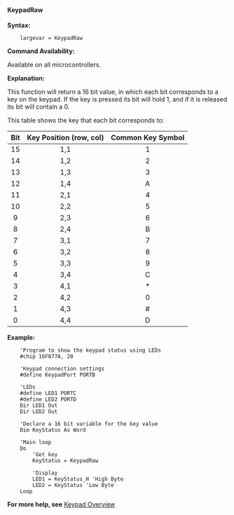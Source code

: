 <div class="section">

<div class="titlepage">

<div>

<div>

#### <span id="keypadraw"></span>KeypadRaw

</div>

</div>

</div>

<span class="strong">**Syntax:**</span>

``` screen
    largevar = KeypadRaw
```

<span class="strong">**Command Availability:**</span>

Available on all microcontrollers.

<span class="strong">**Explanation:**</span>

This function will return a 16 bit value, in which each bit corresponds
to a key on the keypad. If the key is pressed its bit will hold 1, and
if it is released its bit will contain a 0.

This table shows the key that each bit corresponds to:

<div class="informaltable">

| <span class="strong">**Bit**</span> | <span class="strong">**Key Position (row, col)**</span> | <span class="strong">**Common Key Symbol**</span> |
|:-----------------------------------:|:-------------------------------------------------------:|:-------------------------------------------------:|
|                 15                  |                           1,1                           |                         1                         |
|                 14                  |                           1,2                           |                         2                         |
|                 13                  |                           1,3                           |                         3                         |
|                 12                  |                           1,4                           |                         A                         |
|                 11                  |                           2,1                           |                         4                         |
|                 10                  |                           2,2                           |                         5                         |
|                  9                  |                           2,3                           |                         6                         |
|                  8                  |                           2,4                           |                         B                         |
|                  7                  |                           3,1                           |                         7                         |
|                  6                  |                           3,2                           |                         8                         |
|                  5                  |                           3,3                           |                         9                         |
|                  4                  |                           3,4                           |                         C                         |
|                  3                  |                           4,1                           |                        \*                         |
|                  2                  |                           4,2                           |                         0                         |
|                  1                  |                           4,3                           |                        \#                         |
|                  0                  |                           4,4                           |                         D                         |

</div>

<span class="strong">**Example:**</span>

``` screen
    'Program to show the keypad status using LEDs
    #chip 16F877A, 20

    'Keypad connection settings
    #define KeypadPort PORTB

    'LEDs
    #define LED1 PORTC
    #define LED2 PORTD
    Dir LED1 Out
    Dir LED2 Out

    'Declare a 16 bit variable for the key value
    Dim KeyStatus As Word

    'Main loop
    Do
        'Get key
        KeyStatus = KeypadRaw

        'Display
        LED1 = KeyStatus_H 'High Byte
        LED2 = KeyStatus 'Low Byte
    Loop
```

<span class="strong">**For more help, see**</span>
<a href="keypad_overview" class="link" title="Keypad Overview">Keypad Overview</a>

</div>
